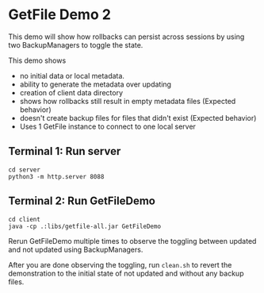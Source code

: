 # GetFile Demo 2
This demo will show how rollbacks can persist across sessions by using
two BackupManagers to toggle the state.

This demo shows
* no initial data or local metadata.
* ability to generate the metadata over updating
* creation of client data directory
* shows how rollbacks still result in empty metadata files (Expected behavior)
* doesn't create backup files for files that didn't exist (Expected behavior)
* Uses 1 GetFile instance to connect to one local server

## Terminal 1: Run server
```
cd server
python3 -m http.server 8088
```
## Terminal 2: Run GetFileDemo
```
cd client
java -cp .:libs/getfile-all.jar GetFileDemo
```
Rerun GetFileDemo multiple times to observe the toggling between updated and
not updated using BackupManagers.

After you are done observing the toggling, run `clean.sh` to revert the
demonstration to the initial state of not updated and without any backup files.

